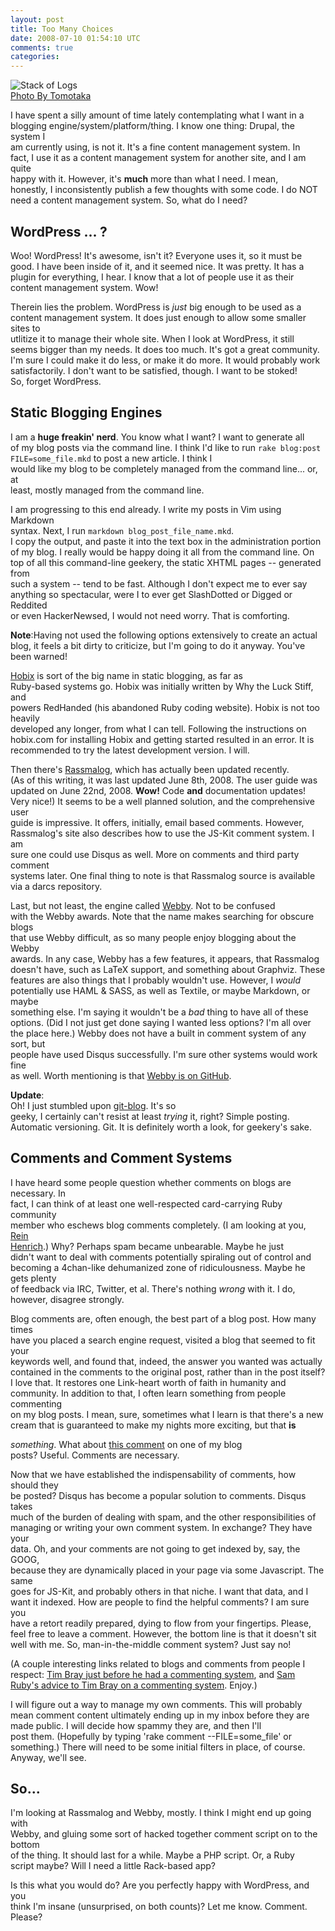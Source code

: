 ```yaml
--- 
layout: post
title: Too Many Choices
date: 2008-07-10 01:54:10 UTC
comments: true
categories: 
--- 
```

![Stack of Logs](http://soyunperdedor.com/files/nerd_glasses.jpg "I love my nerd glasses!")  
[Photo By Tomotaka](http://www.flickr.com/photos/world9-1/)

I have spent a silly amount of time lately contemplating what I want in a  
blogging engine/system/platform/thing. I know one thing: Drupal, the system I  
am currently using, is not it. It's a fine content management system. In  
fact, I use it as a content management system for another site, and I am quite  
happy with it. However, it's **much** more than what I need. I mean,  
honestly, I inconsistently publish a few thoughts with some code. I do NOT  
need a content management system. So, what do I need?

## WordPress ... ?

Woo\! WordPress\! It's awesome, isn't it? Everyone uses it, so it must be  
good. I have been inside of it, and it seemed nice. It was pretty. It has a  
plugin for everything, I hear. I know that a lot of people use it as their  
content management system. Wow\!

Therein lies the problem. WordPress is *just* big enough to be used as a  
content management system. It does just enough to allow some smaller sites to  
utlitize it to manage their whole site. When I look at WordPress, it still  
seems bigger than my needs. It does too much. It's got a great community.  
I'm sure I could make it do less, or make it do more. It would probably work  
satisfactorily. I don't want to be satisfied, though. I want to be stoked\!  
So, forget WordPress.

## Static Blogging Engines

I am a **huge freakin' nerd**. You know what I want? I want to generate all  
of my blog posts via the command line. I think I'd like to run `rake blog:post FILE=some_file.mkd` to post a new article. I think I  
would like my blog to be completely managed from the command line... or, at  
least, mostly managed from the command line.

I am progressing to this end already. I write my posts in Vim using Markdown  
syntax. Next, I run `markdown blog_post_file_name.mkd`.  
I copy the output, and paste it into the text box in the administration portion  
of my blog. I really would be happy doing it all from the command line. On  
top of all this command-line geekery, the static XHTML pages -- generated from  
such a system -- tend to be fast. Although I don't expect me to ever say  
anything so spectacular, were I to ever get SlashDotted or Digged or Reddited  
or even HackerNewsed, I would not need worry. That is comforting.

**Note**:Having not used the following options extensively to create an actual  
blog, it feels a bit dirty to criticize, but I'm going to do it anyway. You've  
been warned\!

[Hobix](http://hobix.com/ "Hobix Static Blog Engine") is sort of the big name in static blogging, as far as  
Ruby-based systems go. Hobix was initially written by Why the Luck Stiff, and  
powers RedHanded (his abandoned Ruby coding website). Hobix is not too heavily  
developed any longer, from what I can tell. Following the instructions on  
hobix.com for installing Hobix and getting started resulted in an error. It is  
recommended to try the latest development version. I will.

Then there's [Rassmalog](http://snk.rubyforge.org/lib/rassmalog/output/index.html "Rassmalog Static Blog Engine"), which has actually been updated recently.  
(As of this writing, it was last updated June 8th, 2008. The user guide was  
updated on June 22nd, 2008. **Wow\!** Code **and** documentation updates\!  
Very nice\!) It seems to be a well planned solution, and the comprehensive user  
guide is impressive. It offers, initially, email based comments. However,  
Rassmalog's site also describes how to use the JS-Kit comment system. I am  
sure one could use Disqus as well. More on comments and third party comment  
systems later. One final thing to note is that Rassmalog source is available  
via a darcs repository.

Last, but not least, the engine called [Webby](http://webby.rubyforge.org/ "Webby Static Blog Engine"). Not to be confused  
with the Webby awards. Note that the name makes searching for obscure blogs  
that use Webby difficult, as so many people enjoy blogging about the Webby  
awards. In any case, Webby has a few features, it appears, that Rassmalog  
doesn't have, such as LaTeX support, and something about Graphviz. These  
features are also things that I probably wouldn't use. However, I *would*  
potentially use HAML & SASS, as well as Textile, or maybe Markdown, or maybe  
something else. I'm saying it wouldn't be a *bad* thing to have all of these  
options. (Did I not just get done saying I wanted less options? I'm all over  
the place here.) Webby does not have a built in comment system of any sort, but  
people have used Disqus successfully. I'm sure other systems would work fine  
as well. Worth mentioning is that [Webby is on GitHub](http://github.com/TwP/webby/tree/master "Webby on GitHub").

**Update**:  
Oh\! I just stumbled upon [git-blog](http://github.com/elliottcable/git-blog/tree/master "git-blog"). It's so  
geeky, I certainly can't resist at least *trying* it, right? Simple posting.  
Automatic versioning. Git. It is definitely worth a look, for geekery's sake.

## Comments and Comment Systems

I have heard some people question whether comments on blogs are necessary. In  
fact, I can think of at least one well-respected card-carrying Ruby community  
member who eschews blog comments completely. (I am looking at you, [Rein  
Henrich](http://reinh.com/ "Rein Henrich's Site/Blog").) Why? Perhaps spam became unbearable. Maybe he just  
didn't want to deal with comments potentially spiraling out of control and  
becoming a 4chan-like dehumanized zone of ridiculousness. Maybe he gets plenty  
of feedback via IRC, Twitter, et al. There's nothing *wrong* with it. I do,  
however, disagree strongly.

Blog comments are, often enough, the best part of a blog post. How many times  
have you placed a search engine request, visited a blog that seemed to fit your  
keywords well, and found that, indeed, the answer you wanted was actually  
contained in the comments to the original post, rather than in the post itself?  
I love that. It restores one Link-heart worth of faith in humanity and  
community. In addition to that, I often learn something from people commenting  
on my blog posts. I mean, sure, sometimes what I learn is that there's a new  
cream that is guaranteed to make my nights more exciting, but that **is**  

*something*. What about [this comment](http://soyunperdedor.com/node/25 "More Neato Tools blog post") on one of my blog  
posts? Useful. Comments are necessary.

Now that we have established the indispensability of comments, how should they  
be posted? Disqus has become a popular solution to comments. Disqus takes  
much of the burden of dealing with spam, and the other responsibilities of  
managing or writing your own comment system. In exchange? They have your  
data. Oh, and your comments are not going to get indexed by, say, the GOOG,  
because they are dynamically placed in your page via some Javascript. The same  
goes for JS-Kit, and probably others in that niche. I want that data, and I  
want it indexed. How are people to find the helpful comments? I am sure you  
have a retort readily prepared, dying to flow from your fingertips. Please,  
feel free to leave a comment. However, the bottom line is that it doesn't sit  
well with me. So, man-in-the-middle comment system? Just say no\!

(A couple interesting links related to blogs and comments from people I respect: [Tim Bray just before he had a commenting system](http://www.tbray.org/ongoing/When/200x/2006/05/20/Comments-on-Comments), and [Sam Ruby's advice to Tim Bray on a commenting system](http://www.intertwingly.net/blog/2006/05/15/Comments-Please). Enjoy.)

I will figure out a way to manage my own comments. This will probably mean comment content ultimately ending up in my inbox before they are made public. I will decide how spammy they are, and then I'll  
post them. (Hopefully by typing 'rake comment --FILE=some\_file' or something.) There will need to be some initial filters in place, of course. Anyway, we'll see.

## So...

I'm looking at Rassmalog and Webby, mostly. I think I might end up going with  
Webby, and gluing some sort of hacked together comment script on to the bottom  
of the thing. It should last for a while. Maybe a PHP script. Or, a Ruby  
script maybe? Will I need a little Rack-based app?

Is this what you would do? Are you perfectly happy with WordPress, and you  
think I'm insane (unsurprised, on both counts)? Let me know. Comment.  
Please?
